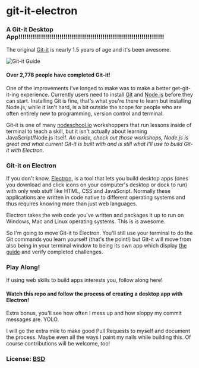 # git-it-electron

### A Git-it Desktop App!!!!!!!!!!!!!!!!!!!!!!!!!!!!!!!!!!!!!!!!!!!!!!!!!!!!!!!!!!!!!!!!!!!!!!!

The original [Git-it](http://github.com/jlord/git-it) is nearly 1.5 years of age and it's been awesome.

![Git-it Guide](http://i.imgur.com/vwNgtlW.png)

#### Over 2,778 people have completed Git-it!

One of the improvements I've longed to make was to make a better get-git-it-ing experience. Currently users need to install [Git](http://git-scm.com) and [Node.js](http://nodejs.org) before they can start. Installing Git is fine, that's what you're there to learn but installing Node.js, while it isn't hard, is a bit outside the scope for people who are often entirely new to programming, version control and terminal.

Git-it is one of many [nodeschool.io](http://nodeschool.io) workshoppers that run lessons inside of terminal to teach a skill, but it isn't actually about learning JavaScript/Node.js itself. _An aside, check out those workshops, Node.js is great and what current Git-it is built with and is still what I'll use to build Git-it with Electron._

### Git-it on Electron

If you don't know, [Electron](http:electron.atom.io), is a tool that lets you build desktop apps (ones you download and click icons on your computer's desktop or dock to run) with only web stuff like HTML, CSS and JavaScript. Normally these applications are written in code native  to different operating systems and thus requires knowing more than just web languages.

Electron takes the web code you've written and packages it up to run on Windows, Mac and Linux operating systems. This is is awesome.

So I'm going to move Git-it to Electron. You'll still use your terminal to do the Git commands you learn yourself (that's the point!) but Git-it will move from also being in your terminal window to being its own app which display [the guide](http://jlord.github.io/git-it) and verify completed challenges.

### Play Along!

If using web skills to build apps interests you, follow along here!

#### Watch this repo and follow the process of creating a desktop app with Electron!

Extra bonus, you'll see how often I mess up and how sloppy my commit messages are. YOLO.

I will go the extra mile to make good Pull Requests to myself and document the process. Maybe even all the ways I paint my nails while building this. Of course contributions will be welcome, too!

### License: [BSD](license.md)
